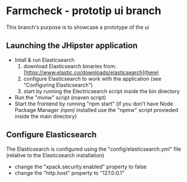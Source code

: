 # Farmcheck - prototip ui branch
This branch's purpose is to showcase a prototype of the ui

## Launching the JHipster application
* Intall & run Elasticsearch
	1. download Elasticsearch binaries from: [https://www.elastic.co/downloads/elasticsearch](here)
	2. configure Elasticsearch to work with the application (see "Configuring Elasticsearch")
	3. start by running the Electricsearch script inside the bin directory
* Run the "mvnw" script (maven script)
* Start the frontend by running "npm start" (if you don't have Node Package Manager *(npm)* installed use the "npmw" script provieded inside the main directory)

## Configure Elasticsearch
The Elasticsearch is configured using the "config/elasticsearch.yml" file (relative to the Elasticsearch installation)
* change the "xpack.security.enabled" property to false
* change the "http.host" property to "127.0.0.1"
